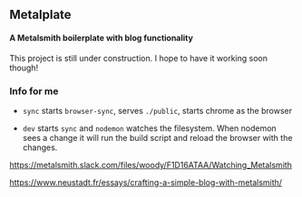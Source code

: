 ## Metalplate
#### A Metalsmith boilerplate with blog functionality
This project is still under construction. I hope to have it working soon though!


### Info for me
* `sync` starts `browser-sync`, serves `./public`, starts chrome as the browser

* `dev` starts `sync` and `nodemon` watches the filesystem.
When nodemon sees a change it will run the build script and reload
the browser with the changes.

https://metalsmith.slack.com/files/woody/F1D16ATAA/Watching_Metalsmith

https://www.neustadt.fr/essays/crafting-a-simple-blog-with-metalsmith/

